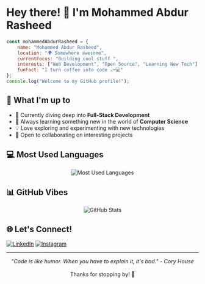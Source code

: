 # Hey there! 👋 I'm Mohammed Abdur Rasheed
```javascript
const mohammedAbdurRasheed = {
    name: "Mohammed Abdur Rasheed",
    location: "🌍 Somewhere awesome",
    currentFocus: "Building cool stuff ",
    interests: ["Web Development", "Open Source", "Learning New Tech"],
    funFact: "I turn coffee into code ☕➡️💻"
};
console.log("Welcome to my GitHub profile!");
```
## 🚀 What I'm up to
- 🔭 Currently diving deep into **Full-Stack Development**
- 🌱 Always learning something new in the world of **Computer Science**
- 💡 Love exploring and experimenting with new technologies
- 🤝 Open to collaborating on interesting projects

## 💻 Most Used Languages
<div align="center">
  <img src="https://github-readme-stats.vercel.app/api/top-langs/?username=iamabdurrasheed&layout=compact&theme=tokyonight&hide_border=true&langs_count=8" alt="Most Used Languages" />
</div>

## 📊 GitHub Vibes
<div align="center">
  <img src="https://github-readme-stats.vercel.app/api?username=iamabdurrasheed&show_icons=true&theme=tokyonight&hide_border=true" alt="GitHub Stats" />
</div>

## 🌐 Let's Connect!
[![LinkedIn](https://img.shields.io/badge/LinkedIn-0077B5?style=for-the-badge&logo=linkedin&logoColor=white)](https://linkedin.com/in/iamabdurrasheed)
[![Instagram](https://img.shields.io/badge/Instagram-E4405F?style=for-the-badge&logo=instagram&logoColor=white)](https://instagram.com/iamabdurrasheed)

---
<div align="center">
  <i>"Code is like humor. When you have to explain it, it's bad." - Cory House</i>
  <br><br>
  Thanks for stopping by! 🚀
</div>

